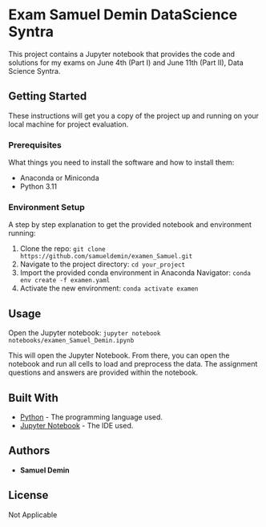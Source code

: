 # Exam Samuel Demin DataScience Syntra

This project contains a Jupyter notebook that provides the code and solutions for my exams on June 4th (Part I) and June 11th (Part II), Data Science Syntra. 

## Getting Started

These instructions will get you a copy of the project up and running on your local machine for project evaluation.

### Prerequisites

What things you need to install the software and how to install them:

- Anaconda or Miniconda
- Python 3.11

### Environment Setup

A step by step explanation to get the provided notebook and environment running:

1. Clone the repo: `git clone https://github.com/samueldemin/examen_Samuel.git`
2. Navigate to the project directory: `cd your_project`
3. Import the provided conda environment in Anaconda Navigator: `conda env create -f examen.yaml`
4. Activate the new environment: `conda activate examen`

## Usage
Open the Jupyter notebook: `jupyter notebook notebooks/examen_Samuel_Demin.ipynb`

This will open the Jupyter Notebook. From there, you can open the notebook and run all cells to load and preprocess the data. 
The assignment questions and answers are provided within the notebook.

## Built With

* [Python](https://www.python.org/) - The programming language used.
* [Jupyter Notebook](https://jupyter.org/) - The IDE used.

## Authors

* **Samuel Demin** 
## License

Not Applicable

